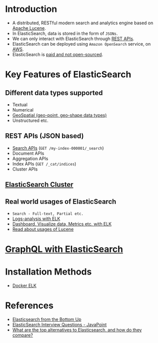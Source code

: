 
# Introduction
- A distributed, RESTful modern search and analytics engine based on [Apache Lucene](ApacheLucene.md).
- In ElasticSearch, data is stored in the form of `JSONs`.
- We can only interact with ElasticSearch through [REST APIs](../../2_APITechOptions/REST.md).
- ElasticSearch can be deployed using `Amazon OpenSearch` service, on [AWS](../../../2_AWSComponents).
- ElasticSearch is [paid and not open-sourced](https://www.elastic.co/pricing/).

# Key Features of ElasticSearch

## Different data types supported
- Textual
- Numerical
- [GeoSpatial (geo-point, geo-shape data types)](https://www.elastic.co/guide/en/elasticsearch/reference/current/query-dsl-geo-bounding-box-query.html)
- Unstructured etc.

## REST APIs (JSON based)
- [Search APIs](https://www.elastic.co/guide/en/elasticsearch/reference/current/search.html) (`GET /my-index-000001/_search`)
- Document APIs
- Aggregation APIs
- Index APIs (`GET /_cat/indices`)
- Cluster APIs

## [ElasticSearch Cluster](ElasticSearchCluster.md)

## Real world usages of ElasticSearch
- `Search - Full-text, Partial etc.`
- [Logs-analysis with ELK](../../7_MonitoringTools/ELK.md)
- [Dashboard, Visualize data, Metrics etc. with ELK](../../7_MonitoringTools/ELK.md)
- [Read about usages of Lucene](ApacheLucene.md#real-world-usages-of-apache-lucene)

# [GraphQL with ElasticSearch](ElasticSearchWithGraphQL.md)

# Installation Methods
- [Docker ELK](https://github.com/deviantony/docker-elk)

# References
- [Elasticsearch from the Bottom Up](https://www.elastic.co/blog/found-elasticsearch-from-the-bottom-up)
- [ElasticSearch Interview Questions - JavaPoint](https://www.javatpoint.com/elasticsearch-interview-questions)
- [What are the top alternatives to Elasticsearch, and how do they compare?](https://www.quora.com/What-are-the-top-alternatives-to-Elasticsearch-and-how-do-they-compare)
